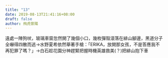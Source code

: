 ```yaml
---
title: "13"
date: 2019-08-13T21:41:16+08:00
draft: false
author: 飛虎景陽
---
```


遠處一陣狗吠，玻璃車窗忽然開了幾個小口，幾枚彈殼滾落在緋山腳邊，黑道分子全嚇得四散而逃->水野夏希依然舉著手槍：「ERIKA，放開那女孩，不是答應我不再犯罪了嗎？」->白石趁花園分神趕緊把握時機英雄救美(？)把緋山抱下車
